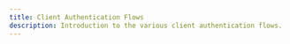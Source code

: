 ```yaml
---
title: Client Authentication Flows
description: Introduction to the various client authentication flows.
---
```


